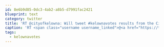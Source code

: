 ```yaml
---
id: 8e6b9d85-0dc3-4ab2-a8b5-d7991fac2421
blueprint: text
category: twitter
title: 'RT @cityofkelowna: Will tweet #kelownavotes results from the City - two more polls to go or check out the facebook page facebook.com/#!/KelownaElec…'
caption: 'RT <span class="username username_linked">@<a href="https://twitter.com/cityofkelowna" title="City of Kelowna">cityofkelowna</a></span>: Will tweet <span class="hashtag hashtag_local">#<a href="http://tweettemp.darylchymko.ca/?tag=kelownavotes">kelownavotes</a> results from the City - two more polls to go or check out the facebook page <a href="http://www.facebook.com/#!/KelownaElection2011" title="http://www.facebook.com/#!/KelownaElection2011" class="link link_untco">facebook.com/#!/KelownaElec…</a>'
tags:
  - kelownavotes
---
```

